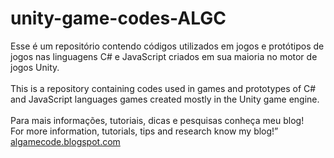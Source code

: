 # unity-game-codes-ALGC
Esse é um repositório contendo códigos utilizados em jogos e protótipos de jogos nas linguagens C# e JavaScript criados em sua maioria no motor de jogos Unity.
<br><br>
This is a repository containing codes used in games and prototypes of C# and JavaScript languages games created mostly in the Unity game engine.
<br><br>
Para mais informações, tutoriais, dicas e pesquisas conheça meu blog!<br>
For more information, tutorials, tips and research know my blog!”<br>
<a href="http://algamecode.blogspot.com.br/"> algamecode.blogspot.com </a>
